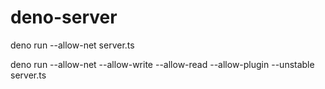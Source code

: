 # deno-server

deno run --allow-net server.ts

deno run --allow-net --allow-write --allow-read --allow-plugin --unstable server.ts